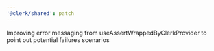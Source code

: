 ```yaml
---
'@clerk/shared': patch
---
```


Improving error messaging from useAssertWrappedByClerkProvider to point out potential failures scenarios
